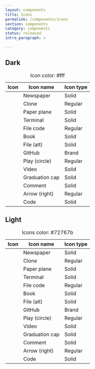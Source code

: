 ```yaml
---
layout: components
title: Icons
permalink: /components/icons
section: components
category: components
status: released
intro_paragraph: >

---
```


## Dark
  <table class="pf-c-table pf-m-compact pf-m-grid-md rhd-m-dark" role="grid" aria-label="Icons on dark backgrounds" id="icons-light">
    <caption>Icon color: #fff</caption>
    <thead>
      <tr>
        <th>Icon</th>
        <th>Icon name</th>
        <th>Icon type</th>
      </tr>
    </thead>
    <tbody>
      <tr>
        <td data-label="icon"><i class="fas fa-newspaper"></i></td>
        <td data-label="Icon name">Newspaper</td>
        <td data-label="Icon type">Solid</td>
      </tr>
      <tr>
        <td data-label="icon"><i class="far fa-clone"></i></td>
        <td data-label="Icon name">Clone</td>
        <td data-label="Icon type">Regular</td>
      </tr>
      <tr>
        <td data-label="icon"><i class="fas fa-paper-plane"></i></td>
        <td data-label="Icon name">Paper plane</td>
        <td data-label="Icon type">Solid</td>
      </tr>
      <tr>
        <td data-label="icon"><i class="fas fa-terminal"></i></td>
        <td data-label="Icon name">Terminal</td>
        <td data-label="Icon type">Solid</td>
      </tr>
      <tr>
        <td data-label="icon"><i class="far fa-file-code"></i></td>
        <td data-label="Icon name">File code</td>
        <td data-label="Icon type">Regular</td>
      </tr>
      <tr>
        <td data-label="icon"><i class="fas fa-book"></i></td>
        <td data-label="Icon name">Book</td>
        <td data-label="Icon type">Solid</td>
      </tr>
      <tr>
        <td data-label="icon"><i class="fas fa-file-alt"></i></td>
        <td data-label="Icon name">File (alt)</td>
        <td data-label="Icon type">Solid</td>
      </tr>
      <tr>
        <td data-label="icon"><i class="fab fa-github"></i></td>
        <td data-label="Icon name">GitHub</td>
        <td data-label="Icon type">Brand</td>
      </tr>
      <tr>
        <td data-label="icon"><i class="far fa-play-circle"></i></td>
        <td data-label="Icon name">Play (circle)</td>
        <td data-label="Icon type">Regular</td>
      </tr>
      <tr>
        <td data-label="icon"><i class="fas fa-video"></i></td>
        <td data-label="Icon name">Video</td>
        <td data-label="Icon type">Solid</td>
      </tr>
      <tr>
        <td data-label="icon"><i class="fas fa-graduation-cap"></i></td>
        <td data-label="Icon name">Graduation cap</td>
        <td data-label="Icon type">Solid</td>
      </tr>
      <tr>
        <td data-label="icon"><i class="fas fa-comment"></i></td>
        <td data-label="Icon name">Comment</td>
        <td data-label="Icon type">Solid</td>
      </tr>
      <tr>
        <td data-label="icon"><i class="fa fa-arrow-right"></i></td>
        <td data-label="Icon name">Arrow (right)</td>
        <td data-label="Icon type">Regular</td>
      </tr>
      <tr>
        <td data-label="icon"><i class="fas fa-code"></i></td>
        <td data-label="Icon name">Code</td>
        <td data-label="Icon type">Solid</td>
      </tr>
    </tbody>
  </table>

## Light
  <table class="pf-c-table pf-m-compact pf-m-grid-md" role="grid" aria-label="Icons on light backgrounds" id="icons-light">
    <caption>Icons color: #72767b</caption>
    <thead>
      <tr>
        <th>Icon</th>
        <th>Icon name</th>
        <th>Icon type</th>
      </tr>
    </thead>
    <tbody>
      <tr>
        <td data-label="icon"><i class="fas fa-newspaper"></i></td>
        <td data-label="Icon name">Newspaper</td>
        <td data-label="Icon type">Solid</td>
      </tr>
      <tr>
        <td data-label="icon"><i class="far fa-clone"></i></td>
        <td data-label="Icon name">Clone</td>
        <td data-label="Icon type">Regular</td>
      </tr>
      <tr>
        <td data-label="icon"><i class="fas fa-paper-plane"></i></td>
        <td data-label="Icon name">Paper plane</td>
        <td data-label="Icon type">Solid</td>
      </tr>
      <tr>
        <td data-label="icon"><i class="fas fa-terminal"></i></td>
        <td data-label="Icon name">Terminal</td>
        <td data-label="Icon type">Solid</td>
      </tr>
      <tr>
        <td data-label="icon"><i class="far fa-file-code"></i></td>
        <td data-label="Icon name">File code</td>
        <td data-label="Icon type">Regular</td>
      </tr>
      <tr>
        <td data-label="icon"><i class="fas fa-book"></i></td>
        <td data-label="Icon name">Book</td>
        <td data-label="Icon type">Solid</td>
      </tr>
      <tr>
        <td data-label="icon"><i class="fas fa-file-alt"></i></td>
        <td data-label="Icon name">File (alt)</td>
        <td data-label="Icon type">Solid</td>
      </tr>
      <tr>
        <td data-label="icon"><i class="fab fa-github"></i></td>
        <td data-label="Icon name">GitHub</td>
        <td data-label="Icon type">Brand</td>
      </tr>
      <tr>
        <td data-label="icon"><i class="far fa-play-circle"></i></td>
        <td data-label="Icon name">Play (circle)</td>
        <td data-label="Icon type">Regular</td>
      </tr>
      <tr>
        <td data-label="icon"><i class="fas fa-video"></i></td>
        <td data-label="Icon name">Video</td>
        <td data-label="Icon type">Solid</td>
      </tr>
      <tr>
        <td data-label="icon"><i class="fas fa-graduation-cap"></i></td>
        <td data-label="Icon name">Graduation cap</td>
        <td data-label="Icon type">Solid</td>
      </tr>
      <tr>
        <td data-label="icon"><i class="fas fa-comment"></i></td>
        <td data-label="Icon name">Comment</td>
        <td data-label="Icon type">Solid</td>
      </tr>
      <tr>
        <td data-label="icon"><i class="fa fa-arrow-right"></i></td>
        <td data-label="Icon name">Arrow (right)</td>
        <td data-label="Icon type">Regular</td>
      </tr>
      <tr>
        <td data-label="icon"><i class="fas fa-code"></i></td>
        <td data-label="Icon name">Code</td>
        <td data-label="Icon type">Solid</td>
      </tr>
    </tbody>
  </table>

